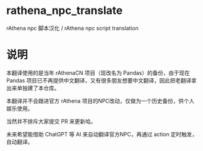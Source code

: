 # rathena_npc_translate
rAthena npc 脚本汉化 / rAthena npc script translation

# 说明
本翻译使用的是当年 rAthenaCN 项目（现改名为 Pandas）的备份，由于现在 Pandas 项目已不再提供中文翻译，又有很多朋友想要中文翻译，因此把老翻译拿出来单独建了本仓库。

本翻译并不会跟进官方 rAthena 项目的NPC改动，仅做为一个历史备份，供个人娱乐使用。

当然并不排斥大家提交 PR 来更新哈。

未来希望能借助 ChatGPT 等 AI 来自动翻译官方NPC，再通过 action 定时触发，自动翻译。

